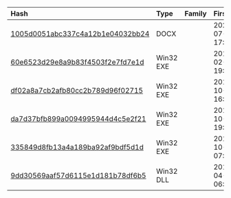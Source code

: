 |Hash|Type|Family|First_Seen|Name|
|:--|:--|:--|:--|:--|
|[1005d0051abc337c4a12b1e04032bb24](https://www.virustotal.com/gui/file/1005d0051abc337c4a12b1e04032bb24)|DOCX||2022-07-03 17:51:26|1yIS0ficBbcjw8aDP4oAUgS2rsjnGKHSp|
|[60e6523d29e8a9b83f4503f2e7fd7e1d](https://www.virustotal.com/gui/file/60e6523d29e8a9b83f4503f2e7fd7e1d)|Win32 EXE||2018-02-04 19:33:08|Pavilion.exe|
|[df02a8a7cb2afb80cc2b789d96f02715](https://www.virustotal.com/gui/file/df02a8a7cb2afb80cc2b789d96f02715)|Win32 EXE||2017-10-13 16:17:08|diag.exe|
|[da7d37bfb899a0094995944d4c5e2f21](https://www.virustotal.com/gui/file/da7d37bfb899a0094995944d4c5e2f21)|Win32 EXE||2017-10-12 19:24:49|diag.exe|
|[335849d8fb13a4a189ba92af9bdf5d1d](https://www.virustotal.com/gui/file/335849d8fb13a4a189ba92af9bdf5d1d)|Win32 EXE||2017-10-12 07:21:20|/|
|[9dd30569aaf57d6115e1d181b78df6b5](https://www.virustotal.com/gui/file/9dd30569aaf57d6115e1d181b78df6b5)|Win32 DLL||2016-04-25 06:05:48|SilentUploader.dll|

